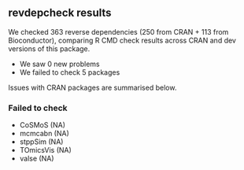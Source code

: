 ## revdepcheck results

We checked 363 reverse dependencies (250 from CRAN + 113 from Bioconductor), comparing R CMD check results across CRAN and dev versions of this package.

 * We saw 0 new problems
 * We failed to check 5 packages

Issues with CRAN packages are summarised below.

### Failed to check

* CoSMoS    (NA)
* mcmcabn   (NA)
* stppSim   (NA)
* TOmicsVis (NA)
* valse     (NA)
